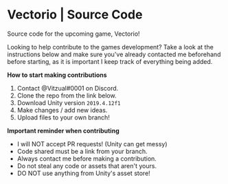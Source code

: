 # Vectorio | Source Code
Source code for the upcoming game, Vectorio!

Looking to help contribute to the games development? Take a look at the instructions below and make sure you've already contacted me beforehand before starting, as it is important I keep track of everything being added.

**How to start making contributions**
1) Contact @Vitzual#0001 on Discord.
2) Clone the repo from the link below.
3) Download Unity version `2019.4.12f1`
4) Make changes / add new ideas.
5) Upload files to your own branch!

**Important reminder when contributing**
- I will NOT accept PR requests! (Unity can get messy)
- Code shared must be a link from your branch.
- Always contact me before making a contribution.
- Do not steal any code or assets that aren't yours.
- DO NOT use anything from Unity's asset store! 
